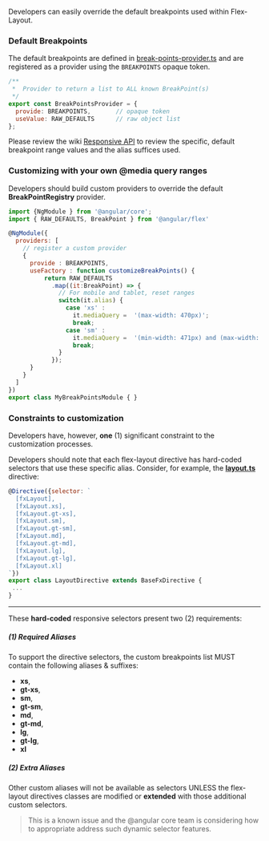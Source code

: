 Developers can easily override the default breakpoints used within Flex-Layout.

### Default Breakpoints

The default breakpoints are defined in [break-points-provider.ts](https://github.com/angular/flex-layout/blob/master/src/lib/media-query/providers/break-points-provider.ts#L15) and are registered as a provider using the `BREAKPOINTS` opaque token.

```js
/**
 *  Provider to return a list to ALL known BreakPoint(s)
 */
export const BreakPointsProvider = { 
  provide: BREAKPOINTS,       // opaque token
  useValue: RAW_DEFAULTS      // raw object list
};
```

Please review the wiki [Responsive API](https://github.com/angular/flex-layout/wiki/API-Overview#responsive-features) to review the specific, default breakpoint range values and the alias suffices used.

### Customizing with your own @media query ranges

Developers should build custom providers to override the default **BreakPointRegistry** provider.

```js
import {NgModule } from '@angular/core';
import { RAW_DEFAULTS, BreakPoint } from '@angular/flex'

@NgModule({
  providers: [
    // register a custom provider
    {
      provide : BREAKPOINTS,
      useFactory : function customizeBreakPoints() {
          return RAW_DEFAULTS
            .map((it:BreakPoint) => {
              // For mobile and tablet, reset ranges
              switch(it.alias) {
                case 'xs' : 
                  it.mediaQuery =  '(max-width: 470px)';                        
                  break;
                case 'sm' : 
                  it.mediaQuery =  '(min-width: 471px) and (max-width: 820px)'; 
                  break;
              }
            });
      }
    }
  ]
})
export class MyBreakPointsModule { }
```


### Constraints to customization

Developers have, however, **one** (1) significant constraint to the customization processes. 

Developers should note that each flex-layout directive has hard-coded selectors that use these specific alias. Consider, for example, the **[layout.ts](https://github.com/angular/flex-layout/blob/master/src/lib/flexbox/api/layout.ts#L34-L45)** directive:

```js
@Directive({selector: `
  [fxLayout],
  [fxLayout.xs],
  [fxLayout.gt-xs],
  [fxLayout.sm],
  [fxLayout.gt-sm],
  [fxLayout.md],
  [fxLayout.gt-md],
  [fxLayout.lg],
  [fxLayout.gt-lg],
  [fxLayout.xl]
`})
export class LayoutDirective extends BaseFxDirective { 
 ... 
}
```

---- 

These **hard-coded** responsive selectors present two (2) requirements:

##### (1) Required Aliases

To support the directive selectors, the custom breakpoints list MUST contain the following aliases & suffixes: 
  *  **xs**, 
  *  **gt-xs**, 
  *  **sm**, 
  *  **gt-sm**, 
  *  **md**, 
  *  **gt-md**, 
  *  **lg**, 
  *  **gt-lg**, 
  *  **xl**

##### (2) Extra Aliases

Other custom aliases will not be available as selectors UNLESS the flex-layout directives classes are modified or **extended** with those additional custom selectors.

> This is a known issue and the @angular core team is considering how to appropriate address such dynamic selector features.